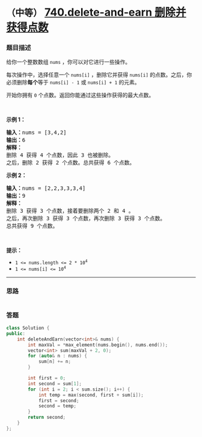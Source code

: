 # `（中等）` [740.delete-and-earn 删除并获得点数](https://leetcode-cn.com/problems/delete-and-earn/)

### 题目描述
<p>给你一个整数数组&nbsp;<code>nums</code>&nbsp;，你可以对它进行一些操作。</p>

<p>每次操作中，选择任意一个&nbsp;<code>nums[i]</code>&nbsp;，删除它并获得&nbsp;<code>nums[i]</code>&nbsp;的点数。之后，你必须删除<strong>每个</strong>等于&nbsp;<code>nums[i] - 1</code>&nbsp;或&nbsp;<code>nums[i] + 1</code>&nbsp;的元素。</p>

<p>开始你拥有 <code>0</code> 个点数。返回你能通过这些操作获得的最大点数。</p>

<p>&nbsp;</p>

<p><strong>示例 1：</strong></p>

<pre><strong>输入：</strong>nums = [3,4,2]
<strong>输出：</strong>6
<strong>解释：</strong>
删除 4 获得 4 个点数，因此 3 也被删除。
之后，删除 2 获得 2 个点数。总共获得 6 个点数。
</pre>

<p><strong>示例&nbsp;2：</strong></p>

<pre><strong>输入：</strong>nums = [2,2,3,3,3,4]
<strong>输出：</strong>9
<strong>解释：</strong>
删除 3 获得 3 个点数，接着要删除两个 2 和 4 。
之后，再次删除 3 获得 3 个点数，再次删除 3 获得 3 个点数。
总共获得 9 个点数。
</pre>

<p>&nbsp;</p>

<p><strong>提示：</strong></p>

<ul>
	<li><code>1 &lt;= nums.length &lt;= 2 * 10<sup>4</sup></code></li>
	<li><code>1 &lt;= nums[i] &lt;= 10<sup>4</sup></code></li>
</ul>


---
### 思路
```
```



### 答题
``` C++
class Solution {
public:
    int deleteAndEarn(vector<int>& nums) {
        int maxVal = *max_element(nums.begin(), nums.end());
        vector<int> sum(maxVal + 2, 0);
        for (auto& n : nums) {
            sum[n] += n;
        }

        int first = 0;
        int second = sum[1];
        for (int i = 2; i < sum.size(); i++) {
            int temp = max(second, first + sum[i]);
            first = second;
            second = temp;
        }
        return second;
    }
};
```




